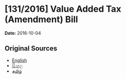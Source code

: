 # [131/2016] Value Added Tax (Amendment) Bill

**Date:** 2016-10-04

## Original Sources

- [English](https://documents.gov.lk/view/bills/2016/10/131-2016_E.pdf)
- [සිංහල](https://documents.gov.lk/view/bills/2016/10/131-2016_S.pdf)
- [தமிழ்](https://documents.gov.lk/view/bills/2016/10/131-2016_T.pdf)

